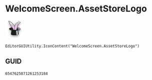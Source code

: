 # WelcomeScreen.AssetStoreLogo
![](/img/WelcomeScreen.AssetStoreLogo.png)

``` CSharp
EditorGUIUtility.IconContent("WelcomeScreen.AssetStoreLogo")
```
## GUID
```
6547625871261253184
```
